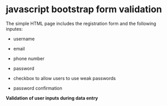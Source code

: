 # javascript bootstrap form validation

The simple HTML page includes the registration form and the following inputes:

- username 

- email 

- phone number 

- password

- checkbox to allow users to use weak passwords

- password confirmation

**Validation of user inputs during data entry**

